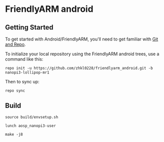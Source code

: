 FriendlyARM android
===========

Getting Started
---------------

To get started with Android/FriendlyARM, you'll need to get
familiar with [Git and Repo](https://source.android.com/source/using-repo.html).

To initialize your local repository using the FriendlyARM android trees, use a command like this:

    repo init -u https://github.com/zhkl0228/friendlyarm_android.git -b nanopi3-lollipop-mr1

Then to sync up:

    repo sync


Build
--------

    source build/envsetup.sh

    lunch aosp_nanopi3-user

    make -j8

